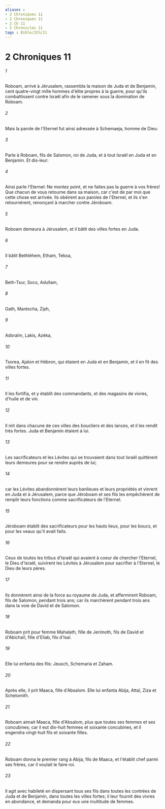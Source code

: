 ```yaml
---
aliases : 
- 2 Chroniques 11
- 2 Chroniques 11
- 2 Ch 11
- 2 Chronicles 11
tags : Bible/2Ch/11
---
```


# 2 Chroniques 11

###### 1
Roboam, arrivé à Jérusalem, rassembla la maison de Juda et de Benjamin, cent quatre-vingt mille hommes d'élite propres à la guerre, pour qu'ils combattissent contre Israël afin de le ramener sous la domination de Roboam.
###### 2
Mais la parole de l'Eternel fut ainsi adressée à Schemaeja, homme de Dieu:
###### 3
Parle à Roboam, fils de Salomon, roi de Juda, et à tout Israël en Juda et en Benjamin. Et dis-leur:
###### 4
Ainsi parle l'Eternel: Ne montez point, et ne faites pas la guerre à vos frères! Que chacun de vous retourne dans sa maison, car c'est de par moi que cette chose est arrivée. Ils obéirent aux paroles de l'Eternel, et ils s'en retournèrent, renonçant à marcher contre Jéroboam.
###### 5
Roboam demeura à Jérusalem, et il bâtit des villes fortes en Juda.
###### 6
Il bâtit Bethléhem, Etham, Tekoa,
###### 7
Beth-Tsur, Soco, Adullam,
###### 8
Gath, Maréscha, Ziph,
###### 9
Adoraïm, Lakis, Azéka,
###### 10
Tsorea, Ajalon et Hébron, qui étaient en Juda et en Benjamin, et il en fit des villes fortes.
###### 11
Il les fortifia, et y établit des commandants, et des magasins de vivres, d'huile et de vin.
###### 12
Il mit dans chacune de ces villes des boucliers et des lances, et il les rendit très fortes. Juda et Benjamin étaient à lui.
###### 13
Les sacrificateurs et les Lévites qui se trouvaient dans tout Israël quittèrent leurs demeures pour se rendre auprès de lui;
###### 14
car les Lévites abandonnèrent leurs banlieues et leurs propriétés et vinrent en Juda et à Jérusalem, parce que Jéroboam et ses fils les empêchèrent de remplir leurs fonctions comme sacrificateurs de l'Eternel.
###### 15
Jéroboam établit des sacrificateurs pour les hauts lieux, pour les boucs, et pour les veaux qu'il avait faits.
###### 16
Ceux de toutes les tribus d'Israël qui avaient à coeur de chercher l'Eternel, le Dieu d'Israël, suivirent les Lévites à Jérusalem pour sacrifier à l'Eternel, le Dieu de leurs pères.
###### 17
Ils donnèrent ainsi de la force au royaume de Juda, et affermirent Roboam, fils de Salomon, pendant trois ans; car ils marchèrent pendant trois ans dans la voie de David et de Salomon.
###### 18
Roboam prit pour femme Mahalath, fille de Jerimoth, fils de David et d'Abichaïl, fille d'Eliab, fils d'Isaï.
###### 19
Elle lui enfanta des fils: Jeusch, Schemaria et Zaham.
###### 20
Après elle, il prit Maaca, fille d'Absalom. Elle lui enfanta Abija, Attaï, Ziza et Schelomith.
###### 21
Roboam aimait Maaca, fille d'Absalom, plus que toutes ses femmes et ses concubines; car il eut dix-huit femmes et soixante concubines, et il engendra vingt-huit fils et soixante filles.
###### 22
Roboam donna le premier rang à Abija, fils de Maaca, et l'établit chef parmi ses frères, car il voulait le faire roi.
###### 23
Il agit avec habileté en dispersant tous ses fils dans toutes les contrées de Juda et de Benjamin, dans toutes les villes fortes; il leur fournit des vivres en abondance, et demanda pour eux une multitude de femmes.
